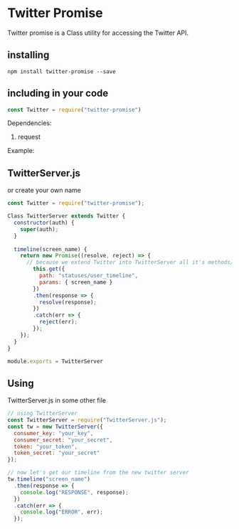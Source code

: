 # Twitter Promise

Twitter promise is a Class utility for accessing the Twitter API.

## installing
```console
npm install twitter-promise --save  
```

## including in your code
```javascript
const Twitter = require("twitter-promise")
```

Dependencies:
1. request

Example:

## TwitterServer.js
or create your own name
```javascript
const Twitter = require("twitter-promise");

Class TwitterServer extends Twitter {
  constructor(auth) {
    super(auth);
  }
  
  timeline(screen_name) {
    return new Promise((resolve, reject) => {
      // because we extend Twitter into TwitterServer all it's methods/properties are inherited into the 'this' scope.
    	this.get({
          path: "statuses/user_timeline",
          params: { screen_name }
        })
        .then(response => {
          resolve(response);
        })
        .catch(err => {
          reject(err);
        });
    });
  }  
}

module.exports = TwitterServer

```

## Using
TwitterServer.js in some other file
```javascript
// using TwitterServer
const TwitterServer = require("TwitterServer.js");
const tw = new TwitterServer({
  consumer_key: "your_key",
  consumer_secret: "your_secret",
  token: "your_token",
  token_secret: "your_secret"
});

// now let's get our timeline from the new twitter server
tw.timeline("screen_name")
  .then(response => {
    console.log("RESPONSE", response);
  })
  .catch(err => {
    console.log("ERROR", err);
  });
```
